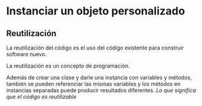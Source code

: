 # Instanciar un objeto personalizado

## Reutilización
La reutilización del código es el uso del código existente para construir software nuevo. 

La reutilización es un concepto de programación.

Además de crear una clase y darle una instancia con variables y métodos, también se pueden referenciar las mismas variables y los métodos en instancias separadas puede producir resultados diferentes. *Lo que significa que el código es reutilizable*